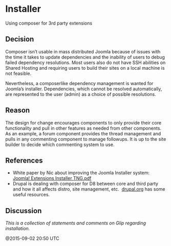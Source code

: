 # Installer
 
Using composer for 3rd party extensions

## Decision

Composer isn’t usable in mass distributed Joomla because of issues with the time it takes to 
update dependencies and the inability of users to debug failed dependency resolutions. Most 
users also do not have SSH abilities on Shared Hosting and requiring users to build their sites 
on a local machine is not feasible. 

Nevertheless, a composer­like dependency management is wanted for Joomla’s installer. 
Dependencies, which cannot be resolved automatically, are represented to the user (admin) as 
a choice of possible resolutions. 

## Reason

The design for change encourages components to only provide their core functionality and pull 
in other features as needed from other components. As an example, a forum component 
provides the thread management and pulls in any commenting component to manage 
follow­ups. It is up to the site builder to decide ​which commenting system to use.
 
## References

  - White paper by Nic about improving the Joomla Installer system: 
    [Joomla! Extensions Installer TNG.pdf](https://dl.dropboxusercontent.com/u/5168399/Joomla%21%20Extensions%20Installer%20TNG.pdf)
  - Drupal is dealing with composer for D8 between core and third party and how it all affects distro, site management, etc.​
  ​  [drupal.org](https://www.drupal.org/node/2002304​)  has some useful resources.
 
## Discussion

*This is a collection of statements and comments on Glip regarding installation.*

@2015-09-02 20:50 UTC
